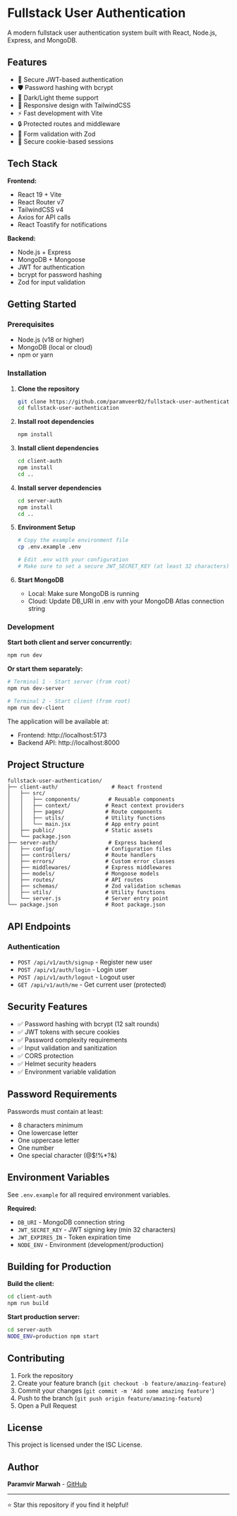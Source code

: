 # Fullstack User Authentication

A modern fullstack user authentication system built with React, Node.js, Express, and MongoDB.

## Features

- 🔐 Secure JWT-based authentication
- 🛡️ Password hashing with bcrypt
- 🌙 Dark/Light theme support
- 📱 Responsive design with TailwindCSS
- ⚡ Fast development with Vite
- 🔒 Protected routes and middleware
- 🎯 Form validation with Zod
- 🍪 Secure cookie-based sessions

## Tech Stack

**Frontend:**
- React 19 + Vite
- React Router v7
- TailwindCSS v4
- Axios for API calls
- React Toastify for notifications

**Backend:**
- Node.js + Express
- MongoDB + Mongoose
- JWT for authentication
- bcrypt for password hashing
- Zod for input validation

## Getting Started

### Prerequisites

- Node.js (v18 or higher)
- MongoDB (local or cloud)
- npm or yarn

### Installation

1. **Clone the repository**
   ```bash
   git clone https://github.com/paramveer02/fullstack-user-authentication.git
   cd fullstack-user-authentication
   ```

2. **Install root dependencies**
   ```bash
   npm install
   ```

3. **Install client dependencies**
   ```bash
   cd client-auth
   npm install
   cd ..
   ```

4. **Install server dependencies**
   ```bash
   cd server-auth
   npm install
   cd ..
   ```

5. **Environment Setup**
   ```bash
   # Copy the example environment file
   cp .env.example .env
   
   # Edit .env with your configuration
   # Make sure to set a secure JWT_SECRET_KEY (at least 32 characters)
   ```

6. **Start MongoDB**
   - Local: Make sure MongoDB is running
   - Cloud: Update DB_URI in .env with your MongoDB Atlas connection string

### Development

**Start both client and server concurrently:**
```bash
npm run dev
```

**Or start them separately:**

```bash
# Terminal 1 - Start server (from root)
npm run dev-server

# Terminal 2 - Start client (from root)  
npm run dev-client
```

The application will be available at:
- Frontend: http://localhost:5173
- Backend API: http://localhost:8000

## Project Structure

```
fullstack-user-authentication/
├── client-auth/                 # React frontend
│   ├── src/
│   │   ├── components/         # Reusable components
│   │   ├── context/           # React context providers
│   │   ├── pages/             # Route components
│   │   ├── utils/             # Utility functions
│   │   └── main.jsx           # App entry point
│   ├── public/                # Static assets
│   └── package.json
├── server-auth/                # Express backend
│   ├── config/                # Configuration files
│   ├── controllers/           # Route handlers
│   ├── errors/                # Custom error classes
│   ├── middlewares/           # Express middlewares
│   ├── models/                # Mongoose models
│   ├── routes/                # API routes
│   ├── schemas/               # Zod validation schemas
│   ├── utils/                 # Utility functions
│   └── server.js              # Server entry point
└── package.json               # Root package.json
```

## API Endpoints

### Authentication
- `POST /api/v1/auth/signup` - Register new user
- `POST /api/v1/auth/login` - Login user
- `POST /api/v1/auth/logout` - Logout user
- `GET /api/v1/auth/me` - Get current user (protected)

## Security Features

- ✅ Password hashing with bcrypt (12 salt rounds)
- ✅ JWT tokens with secure cookies
- ✅ Password complexity requirements
- ✅ Input validation and sanitization
- ✅ CORS protection
- ✅ Helmet security headers
- ✅ Environment variable validation

## Password Requirements

Passwords must contain at least:
- 8 characters minimum
- One lowercase letter
- One uppercase letter  
- One number
- One special character (@$!%*?&)

## Environment Variables

See `.env.example` for all required environment variables.

**Required:**
- `DB_URI` - MongoDB connection string
- `JWT_SECRET_KEY` - JWT signing key (min 32 characters)
- `JWT_EXPIRES_IN` - Token expiration time
- `NODE_ENV` - Environment (development/production)

## Building for Production

**Build the client:**
```bash
cd client-auth
npm run build
```

**Start production server:**
```bash
cd server-auth
NODE_ENV=production npm start
```

## Contributing

1. Fork the repository
2. Create your feature branch (`git checkout -b feature/amazing-feature`)
3. Commit your changes (`git commit -m 'Add some amazing feature'`)
4. Push to the branch (`git push origin feature/amazing-feature`)
5. Open a Pull Request

## License

This project is licensed under the ISC License.

## Author

**Paramvir Marwah** - [GitHub](https://github.com/paramveer02)

---

⭐ Star this repository if you find it helpful!